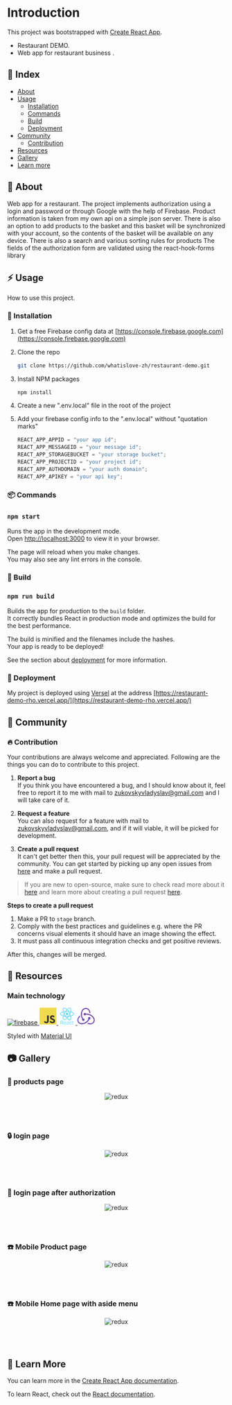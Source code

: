 # Introduction

This project was bootstrapped with [Create React App](https://github.com/facebook/create-react-app).

- Restaurant DEMO.
- Web app for restaurant business .

## :ledger: Index

- [About](#beginner-about)
- [Usage](#zap-usage)
  - [Installation](#electric_plug-installation)
  - [Commands](#package-commands)
  - [Build](#hammer-build)
  - [Deployment](#rocket-deployment)
- [Community](#cherry_blossom-community)
  - [Contribution](#fire-contribution)
- [Resources](#page_facing_up-resources)
- [Gallery](#camera-gallery)
- [Learn more](#cherry_blossom-learn-more)

## :beginner: About

Web app for a restaurant.
The project implements authorization using a login and password or through Google with the help of Firebase.
Product information is taken from my own api on a simple json server.
There is also an option to add products to the basket and this basket will be synchronized with your account, so the contents of the basket will be available on any device.
There is also a search and various sorting rules for products
The fields of the authorization form are validated using the react-hook-forms library

## :zap: Usage

How to use this project.

### :electric_plug: Installation

1. Get a free Firebase config data at [https://console.firebase.google.com](https://console.firebase.google.com)

2. Clone the repo
   ```sh
   git clone https://github.com/whatislove-zh/restaurant-demo.git
   ```
3. Install NPM packages
   ```sh
   npm install
   ```
4. Create a new ".env.local" file in the root of the project

5. Add your firebase config info to the ".env.local"
   without "quotation marks"
   ```js
   REACT_APP_APPID = "your app id";
   REACT_APP_MESSAGEID = "your message id";
   REACT_APP_STORAGEBUCKET = "your storage bucket";
   REACT_APP_PROJECTID = "your project id";
   REACT_APP_AUTHDOMAIN = "your auth domain";
   REACT_APP_APIKEY = "your api key";
   ```

### :package: Commands

### `npm start`

Runs the app in the development mode.\
Open [http://localhost:3000](http://localhost:3000) to view it in your browser.

The page will reload when you make changes.\
You may also see any lint errors in the console.

### :hammer: Build

### `npm run build`

Builds the app for production to the `build` folder.\
It correctly bundles React in production mode and optimizes the build for the best performance.

The build is minified and the filenames include the hashes.\
Your app is ready to be deployed!

See the section about [deployment](https://facebook.github.io/create-react-app/docs/deployment) for more information.

### :rocket: Deployment

My project is deployed using [Versel](https://vercel.com/) at the address [https://restaurant-demo-rho.vercel.app/](https://restaurant-demo-rho.vercel.app/)

## :cherry_blossom: Community

### :fire: Contribution

Your contributions are always welcome and appreciated. Following are the things you can do to contribute to this project.

1.  **Report a bug** <br>
    If you think you have encountered a bug, and I should know about it, feel free to report it to me with mail to zukovskyvladyslav@gmail.com and I will take care of it.
    <br>

2.  **Request a feature** <br>
    You can also request for a feature with mail to zukovskyvladyslav@gmail.com, and if it will viable, it will be picked for development.
    <br>

3.  **Create a pull request** <br>
    It can't get better then this, your pull request will be appreciated by the community. You can get started by picking up any open issues from [here]() and make a pull request.

> If you are new to open-source, make sure to check read more about it [here](https://www.digitalocean.com/community/tutorial_series/an-introduction-to-open-source) and learn more about creating a pull request [here](https://www.digitalocean.com/community/tutorials/how-to-create-a-pull-request-on-github).

**Steps to create a pull request**

1. Make a PR to `stage` branch.
2. Comply with the best practices and guidelines e.g. where the PR concerns visual elements it should have an image showing the effect.
3. It must pass all continuous integration checks and get positive reviews.

After this, changes will be merged.

## :page_facing_up: Resources

### Main technology

<a href="https://firebase.google.com/" target="_blank" rel="noreferrer"> 
<img src="https://www.vectorlogo.zone/logos/firebase/firebase-icon.svg" alt="firebase" width="40" height="40"/> </a>
<a href="https://developer.mozilla.org/en-US/docs/Web/JavaScript" target="_blank" rel="noreferrer"> <img src="https://raw.githubusercontent.com/devicons/devicon/master/icons/javascript/javascript-original.svg" alt="javascript" width="40" height="40"/> </a>
<a href="https://reactjs.org/" target="_blank" rel="noreferrer"> <img src="https://raw.githubusercontent.com/devicons/devicon/master/icons/react/react-original-wordmark.svg" alt="react" width="40" height="40"/> </a>
<a href="https://redux.js.org" target="_blank" rel="noreferrer"> <img src="https://raw.githubusercontent.com/devicons/devicon/master/icons/redux/redux-original.svg" alt="redux" width="40" height="40"/> </a>

Styled with [Material UI](https://mui.com/)

## :camera: Gallery

### :pizza: products page

<p align="center">
<img src="https://firebasestorage.googleapis.com/v0/b/blogapi-40e1c.appspot.com/o/screencapture-localhost-3000-products-2023-07-15-16_20_02.png?alt=media&token=8e25d959-0369-41e4-9769-baf43176acd6" alt="redux" />
</p>
<br>
<br>

### :lock: login page

<p align="center">
<img src="https://firebasestorage.googleapis.com/v0/b/blogapi-40e1c.appspot.com/o/screencapture-localhost-3000-signup-2023-07-15-16_21_07.png?alt=media&token=f366a5bf-751b-4717-80af-cc8610e20e23" alt="redux" />
</p>
<br>
<br>

### :key: login page after authorization

<p align="center">
<img src="https://firebasestorage.googleapis.com/v0/b/blogapi-40e1c.appspot.com/o/screencapture-localhost-3000-profile-2023-07-15-16_23_42.png?alt=media&token=151879ba-3b3b-48b7-9afe-98f78b5d9986" alt="redux" />
</p>
<br>
<br>

### :phone: Mobile Product page

<p align="center">
<img src="https://firebasestorage.googleapis.com/v0/b/blogapi-40e1c.appspot.com/o/%D0%97%D0%BD%D1%96%D0%BC%D0%BE%D0%BA%20%D0%B5%D0%BA%D1%80%D0%B0%D0%BD%D0%B0%202023-07-a164144.png?alt=media&token=ae54f650-1040-43fe-9481-e1e624b08fe2" alt="redux" />
</p>
<br>
<br>

### :phone: Mobile Home page with aside menu

<p align="center">
<img src="https://firebasestorage.googleapis.com/v0/b/blogapi-40e1c.appspot.com/o/%D0%97%D0%BD%D1%96%D0%BC%D0%BE%D0%BA%20%D0%B5%D0%BA%D1%80%D0%B0%D0%BD%D0%B0%202023-07-15%20164144.png?alt=media&token=8ae48135-fa85-42b6-8724-112d0fc13abb" alt="redux" />
</p>
<br>
<br>

## :cherry_blossom: Learn More

You can learn more in the [Create React App documentation](https://facebook.github.io/create-react-app/docs/getting-started).

To learn React, check out the [React documentation](https://reactjs.org/).
